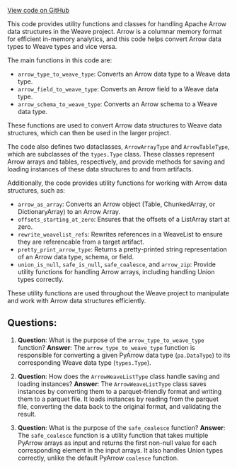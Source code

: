 [View code on GitHub](https://github.com/wandb/weave/weave/ops_arrow/arrow.py)

This code provides utility functions and classes for handling Apache Arrow data structures in the Weave project. Arrow is a columnar memory format for efficient in-memory analytics, and this code helps convert Arrow data types to Weave types and vice versa.

The main functions in this code are:

- `arrow_type_to_weave_type`: Converts an Arrow data type to a Weave data type.
- `arrow_field_to_weave_type`: Converts an Arrow field to a Weave data type.
- `arrow_schema_to_weave_type`: Converts an Arrow schema to a Weave data type.

These functions are used to convert Arrow data structures to Weave data structures, which can then be used in the larger project.

The code also defines two dataclasses, `ArrowArrayType` and `ArrowTableType`, which are subclasses of the `types.Type` class. These classes represent Arrow arrays and tables, respectively, and provide methods for saving and loading instances of these data structures to and from artifacts.

Additionally, the code provides utility functions for working with Arrow data structures, such as:

- `arrow_as_array`: Converts an Arrow object (Table, ChunkedArray, or DictionaryArray) to an Arrow Array.
- `offsets_starting_at_zero`: Ensures that the offsets of a ListArray start at zero.
- `rewrite_weavelist_refs`: Rewrites references in a WeaveList to ensure they are referencable from a target artifact.
- `pretty_print_arrow_type`: Returns a pretty-printed string representation of an Arrow data type, schema, or field.
- `union_is_null`, `safe_is_null`, `safe_coalesce`, and `arrow_zip`: Provide utility functions for handling Arrow arrays, including handling Union types correctly.

These utility functions are used throughout the Weave project to manipulate and work with Arrow data structures efficiently.
## Questions: 
 1. **Question**: What is the purpose of the `arrow_type_to_weave_type` function?
   **Answer**: The `arrow_type_to_weave_type` function is responsible for converting a given PyArrow data type (`pa.DataType`) to its corresponding Weave data type (`types.Type`).

2. **Question**: How does the `ArrowWeaveListType` class handle saving and loading instances?
   **Answer**: The `ArrowWeaveListType` class saves instances by converting them to a parquet-friendly format and writing them to a parquet file. It loads instances by reading from the parquet file, converting the data back to the original format, and validating the result.

3. **Question**: What is the purpose of the `safe_coalesce` function?
   **Answer**: The `safe_coalesce` function is a utility function that takes multiple PyArrow arrays as input and returns the first non-null value for each corresponding element in the input arrays. It also handles Union types correctly, unlike the default PyArrow `coalesce` function.